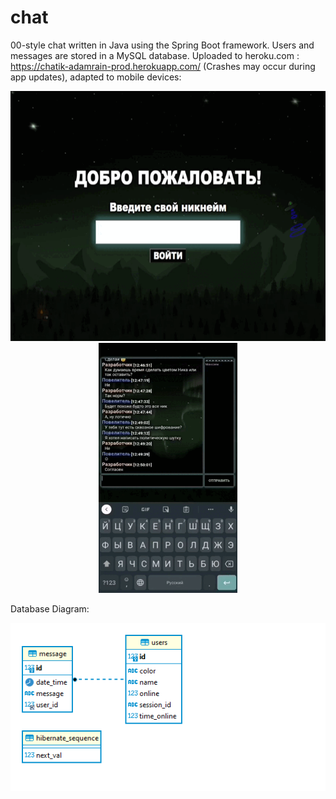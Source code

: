 # chat

00-style chat written in Java using the Spring Boot framework. Users and messages are stored in a MySQL database. Uploaded to heroku.com : https://chatik-adamrain-prod.herokuapp.com/ (Crashes may occur during app updates), adapted to mobile devices:
<p align="center">
  <img src="https://github.com/AdamRain94/chat/blob/main/img_for_readMe/Screenshot_gif.gif" height="400">
  <img src="https://github.com/AdamRain94/chat/blob/main/img_for_readMe/Screenshot_gif2.gif" height="400">
</p>
Database Diagram:
<p align="center">
  <img src="https://github.com/AdamRain94/chat/blob/main/img_for_readMe/screen_img_tab.png">
</p>
